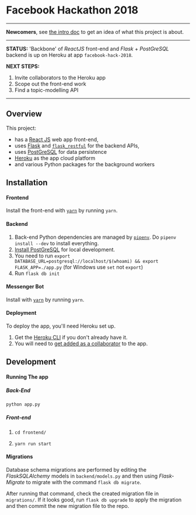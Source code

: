 # Facebook Hackathon 2018

----------

**Newcomers**, see [the intro doc](docs/project_intro.md) to get an idea of what this project is about.

----------

**STATUS:** 'Backbone' of *ReactJS* front-end and *Flask* + *PostGreSQL* backend is up on Heroku at app `facebook-hack-2018`.

**NEXT STEPS:**

1.  Invite collaborators to the Heroku app
2. Scope out the front-end work
3. Find a topic-modelling API

----------

## Overview

This project:

* has a [React JS](https://reactjs.org/) web app front-end,
* uses [Flask](http://flask.pocoo.org/) and [`flask_restful`](https://flask-restful.readthedocs.io/en/latest/) for the backend APIs,
* uses [PostGreSQL](https://www.postgresql.org/) for data persistence
* [Heroku](https://dashboard.heroku.com/) as the app cloud platform
* and various Python packages for the background workers

## Installation

#### Frontend

Install the front-end with [`yarn`](https://yarnpkg.com/lang/en/) by running `yarn`.

#### Backend

1. Back-end Python dependencies are managed by [`pipenv`](https://github.com/pypa/pipenv). Do `pipenv install --dev` to install everything.
2. [Install PostGreSQL](https://www.postgresql.org/download/) for local development.
3. You need to run `export DATABASE_URL=postgresql://localhost/$(whoami) && export FLASK_APP=./app.py` (for Windows use `set` not `export`)
4. Run `flask db init`

#### Messenger Bot

Install with [`yarn`](https://yarnpkg.com/lang/en/) by running `yarn`.

#### Deployment

To deploy the app, you'll need Heroku set up.

1. Get the [Heroku CLI](https://devcenter.heroku.com/articles/heroku-cli) if you don't already have it.
2. You will need to [get added as a collaborator](https://devcenter.heroku.com/articles/collaborating) to the app.

## Development

#### Running The app

##### Back-End

`python app.py`

##### Front-end

1. `cd frontend/`

2. `yarn run start`

#### Migrations

Database schema migrations are performed by editing the *FlaskSQLAlchemy* models in `backend/models.py` and then using *Flask-Migrate* to migrate with the command `flask db migrate`.

After running that command, check the created migration file in `migrations/`. If it looks good, run `flask db upgrade` to apply the migration and then commit the new migration file to the repo.
